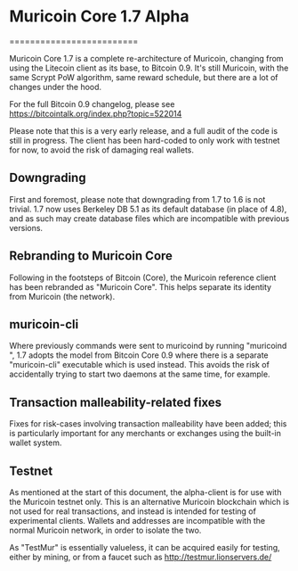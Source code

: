 # Muricoin Core 1.7 Alpha
=========================

Muricoin Core 1.7 is a complete re-architecture of Muricoin, changing from
using the Litecoin client as its base, to Bitcoin 0.9. It's still Muricoin,
with the same Scrypt PoW algorithm, same reward schedule, but there are a 
lot of changes under the hood.


For the full Bitcoin 0.9 changelog, please see https://bitcointalk.org/index.php?topic=522014

Please note that this is a very early release, and a full audit of the code
is still in progress. The client has been hard-coded to only work with testnet
for now, to avoid the risk of damaging real wallets.


Downgrading
-----------

First and foremost, please note that downgrading from 1.7 to 1.6 is not trivial.
1.7 now uses Berkeley DB 5.1 as its default database (in place of 4.8), and as
such may create database files which are incompatible with previous versions.

Rebranding to Muricoin Core
---------------------------

Following in the footsteps of Bitcoin (Core), the Muricoin reference client
has been rebranded as "Muricoin Core". This helps separate its identity
from Muricoin (the network).

muricoin-cli
------------

Where previously commands were sent to muricoind by running
"muricoind <command>", 1.7 adopts the model from Bitcoin Core 0.9 where there is
a separate "muricoin-cli" executable which is used instead. This avoids the risk
of accidentally trying to start two daemons at the same time, for example.


Transaction malleability-related fixes
--------------------------------------

Fixes for risk-cases involving transaction malleability have been added; this
is particularly important for any merchants or exchanges using the built-in
wallet system. 

Testnet
-------

As mentioned at the start of this document, the alpha-client is for use with the
Muricoin testnet only. This is an alternative Muricoin blockchain which is
not used for real transactions, and instead is intended for testing of experimental
clients. Wallets and addresses are incompatible with the normal Muricoin
network, in order to isolate the two.

As "TestMur" is essentially valueless, it can be acquired easily for testing,
either by mining, or from a faucet such as http://testmur.lionservers.de/
